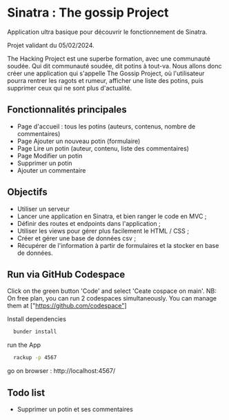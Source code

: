 # Sinatra : The gossip Project

Application ultra basique pour découvrir le fonctionnement de Sinatra.

Projet validant du 05/02/2024.

The Hacking Project est une superbe formation, avec une communauté soudée. Qui dit communauté soudée, dit potins à tout-va. Nous allons donc créer une application qui s'appelle The Gossip Project, où l'utilisateur pourra rentrer les ragots et rumeur, afficher une liste des potins, puis supprimer ceux qui ne sont plus d'actualité.

## Fonctionnalités principales

- Page d'accueil : tous les potins (auteurs, contenus, nombre de commentaires)
- Page Ajouter un nouveau potin (formulaire)
- Page Lire un potin (auteur, contenu, liste des commentaires)
- Page Modifier un potin
- Supprimer un potin
- Ajouter un commentaire

## Objectifs

- Utiliser un serveur
- Lancer une application en Sinatra, et bien ranger le code en MVC ;
- Définir des routes et endpoints dans l'application ;
- Utiliser les views pour gérer plus facilement le HTML / CSS ;
- Créer et gérer une base de données csv ;
- Récupérer de l'information à partir de formulaires et la stocker en base de données.

## Run via GitHub Codespace
Click on the green button 'Code' and select 'Ceate cospace on main'.
NB: On free plan, you can run 2 codespaces simultaneously. You can manage them at ["https://github.com/codespace"]

Install dependencies

```bash
  bunder install
```

run the App

```bash
  rackup -p 4567
```
go on browser : http://localhost:4567/

## Todo list
- Supprimer un potin et ses commentaires

